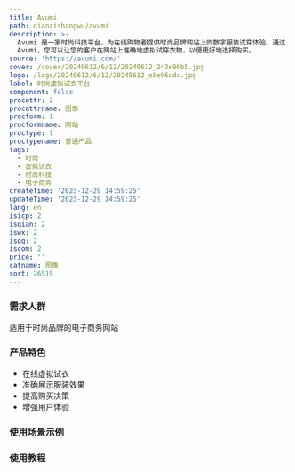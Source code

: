 ```yaml
---
title: Avumi
path: dianzishangwu/avumi
description: >-
  Avumi 是一家时尚科技平台，为在线购物者提供时尚品牌网站上的数字服装试穿体验。通过
  Avumi，您可以让您的客户在网站上准确地虚拟试穿衣物，以便更好地选择购买。
source: 'https://avumi.com/'
cover: /cover/20240612/6/12/20240612_243e96b5.jpg
logo: /logo/20240612/6/12/20240612_e8e96cdc.jpg
label: 时尚虚拟试衣平台
component: false
procattr: 2
procattrname: 图像
procform: 1
procformname: 网站
proctype: 1
proctypename: 普通产品
tags:
  - 时尚
  - 虚拟试衣
  - 时尚科技
  - 电子商务
createTime: '2023-12-29 14:59:25'
updateTime: '2023-12-29 14:59:25'
lang: en
isicp: 2
isqian: 2
iswx: 2
isqq: 2
iscom: 2
price: ''
catname: 图像
sort: 26519
---
```




### 需求人群
适用于时尚品牌的电子商务网站

### 产品特色
- 在线虚拟试衣
- 准确展示服装效果
- 提高购买决策
- 增强用户体验

### 使用场景示例


### 使用教程


  
